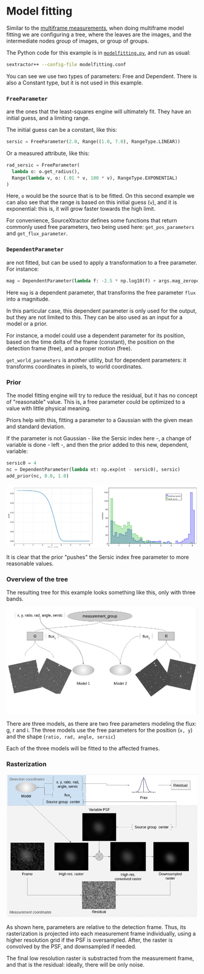 # Model fitting

Similar to the [multiframe measurements](../measurement/README.md),
when doing multiframe model fitting we are configuring a tree, where
the leaves are the images, and the intermediate nodes group of images,
or group of groups.

The Python code for this example is in [`modelfitting.py`](modelfitting.py), and
run as usual:

```bash
sextractor++ --config-file modelfitting.conf
```

You can see we use two types of parameters: Free and Dependent. There is
also a Constant type, but it is not used in this example.

### `FreeParameter`
are the ones that the least-squares engine will ultimately fit.
They have an initial guess, and a limiting range.

The initial guess can be a constant, like this:

```python
sersic = FreeParameter(2.0, Range((1.0, 7.0), RangeType.LINEAR))
```

Or a measured attribute, like this:

```python
rad_sersic = FreeParameter(
  lambda o: o.get_radius(),
  Range(lambda v, o: (.01 * v, 100 * v), RangeType.EXPONENTIAL)
)
```

Here, `o` would be the source that is to be fitted. On this second example
we can also see that the range is based on this initial guess (`v`), and
it is exponential: this is, it will grow faster towards the high limit.

For convenience, SourceXtractor defines some functions that return commonly
used free parameters, two being used here: `get_pos_parameters`
and `get_flux_parameter`.

### `DependentParameter`
are not fitted, but can be used to apply a transformation to a free parameter.
For instance:

```python
mag = DependentParameter(lambda f: -2.5 * np.log10(f) + args.mag_zeropoint, flux)
```

Here `mag` is a dependent parameter, that transforms the free parameter
`flux` into a magnitude.

In this particular case, this dependent parameter is only used for the output,
but they are not limited to this. They can be also used as an input for a model
or a prior.

For instance, a model could use a dependent parameter for its position,
based on the time delta of the frame (constant),
the position on the detection frame (free), and a proper motion (free).

`get_world_parameters` is another utility, but for dependent parameters:
it transforms coordinates in pixels, to world coordinates.

### Prior

The model fitting engine will try to reduce the residual, but it has no concept
of "reasonable" value. This is, a free parameter could be optimized to a value
with little physical meaning.

Priors help with this, fitting a parameter to a Gaussian with the given mean
and standard deviation.

If the parameter is not Gaussian - like the Sersic index here -, a change of
variable is done - left -, and then the prior added to this new, dependent,
variable:

```python
sersic0 = 4
nc = DependentParameter(lambda nt: np.exp(nt - sersic0), sersic)
add_prior(nc, 0.0, 1.0)
```

![Prior effect](../images/prior.png)

It is clear that the prior "pushes" the Sersic index free parameter to more
reasonable values.

### Overview of the tree

The resulting tree  for this example looks something like this,
only with three bands.

![Model fitting tree](../images/modeltree.png)

There are three models, as there are two free parameters modeling the
flux: g, r and i. The three models use the free parameters for the position
(`x, y`) and the shape (`ratio, rad, angle, sersic`)

Each of the three models will be fitted to the affected frames.

### Rasterization

![Rasterization](../images/raster.png)

As shown here, parameters are relative to the detection frame. Thus, its
rasterization is projected into each measurement frame individually, using a
higher resolution grid if the PSF is oversampled. After, the raster is
convolved by the PSF, and downsampled if needed.

The final low resolution raster is substracted from the measurement frame,
and that is the residual: ideally, there will be only noise.
